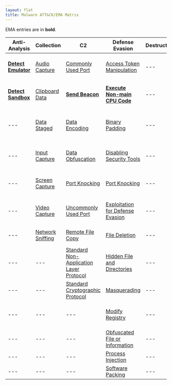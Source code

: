 ```yaml
---
layout: flat
title: Malware ATT&CK/EMA Matrix
---
```


EMA entries are in **bold**.

|Anti-Analysis|Collection|C2|Defense Evasion|Destruction|Discovery|Execution|Exfiltration|Fraud|Lateral Movement|Persistence|Privilege Escalation|
|-------------|----------|--|---------------|-----------|---------|---------|------------|-----|----------------|-----------|--------------------|
|[**Detect Emulator**](https://collaborate.mitre.org/ema/index.php/Ema-1265)|[Audio Capture](https://attack.mitre.org/wiki/Technique/T1123)|[Commonly Used Port](https://attack.mitre.org/wiki/Technique/T1043)|[Access Token Manipulation](https://attack.mitre.org/wiki/Technique/T1134)|---|[Account Discovery](https://attack.mitre.org/wiki/Technique/T1087)|[Execution through API](https://attack.mitre.org/wiki/Technique/T1106)|[Data Compressed](https://attack.mitre.org/wiki/Technique/T1002)|---|[Remote File Copy](https://attack.mitre.org/wiki/Technique/T1105)|[Hooking](https://attack.mitre.org/wiki/Technique/T1179)|[Explotation for Privilege Escalation](https://attack.mitre.org/wiki/Technique/T1068)|
|[**Detect Sandbox**](https://collaborate.mitre.org/ema/index.php/Ema-1233)|[Clipboard Data](https://attack.mitre.org/wiki/Technique/T1115)|[**Send Beacon**](https://collaborate.mitre.org/ema/index.php/Ema-1237)|[**Execute Non-main CPU Code**](https://collaborate.mitre.org/ema/index.php/Ema-1221)|---|[File and Directory Discovery](https://attack.mitre.org/wiki/Technique/T1083)|[Execution through Module Load](https://attack.mitre.org/wiki/Technique/T1129)|[Data Encrypted](https://attack.mitre.org/wiki/Technique/T1022)|---|[Exploitation of Remote Services](https://attack.mitre.org/wiki/Technique/T1210)|[Modify Existing Service](https://attack.mitre.org/wiki/Technique/T1031)|[Hooking](https://attack.mitre.org/wiki/Technique/T1179)|
|---|[Data Staged](https://attack.mitre.org/wiki/Technique/T1074)|[Data Encoding](https://attack.mitre.org/wiki/Technique/T1132)|[Binary Padding](https://attack.mitre.org/wiki/Technique/T1009)|---|[Peripheral Device Discovery](https://attack.mitre.org/wiki/Technique/T1120)|[PowerShell](https://attack.mitre.org/wiki/Technique/T1086)|[Exfiltration Over Command and Control Channel](https://attack.mitre.org/wiki/Technique/T1041)|---|---|[New Service](https://attack.mitre.org/wiki/Technique/T1050)|[Process Injection](https://attack.mitre.org/wiki/Technique/T1055)|
|---|[Input Capture](https://attack.mitre.org/wiki/Technique/T1056)|[Data Obfuscation](https://attack.mitre.org/wiki/Technique/T1001)|[Disabling Security Tools](https://attack.mitre.org/wiki/Technique/T1089)|---|[Process Discovery](https://attack.mitre.org/wiki/Technique/T1057)|[Scripting](https://attack.mitre.org/wiki/Technique/T1064)|[Exfiltration Over Alternative Protocol](https://attack.mitre.org/wiki/Technique/T1048)|---|---|[Registry Run Keys / Start Folder](https://attack.mitre.org/wiki/Technique/T1060)|---|
|---|[Screen Capture](https://attack.mitre.org/wiki/Technique/T1113)|[Port Knocking](https://attack.mitre.org/wiki/Technique/T1205)|[Port Knocking](https://attack.mitre.org/wiki/Technique/T1205)|---|[Query Registry](https://attack.mitre.org/wiki/Technique/T1012)|[Command-Line Interface](https://attack.mitre.org/wiki/Technique/T1059)|[Exfiltration Over Other Network Medium](https://attack.mitre.org/wiki/Technique/T1011)|---|---|[Port Knocking](https://attack.mitre.org/wiki/Technique/T1205)|---|
|---|[Video Capture](https://attack.mitre.org/wiki/Technique/T1125)|[Uncommonly Used Port](https://attack.mitre.org/wiki/Technique/T1065)|[Exploitation for Defense Evasion](https://attack.mitre.org/wiki/Technique/T1211)|---|[Security Software Discovery](https://attack.mitre.org/wiki/Technique/T1063)|---|[Exfiltration Over Physical Medium](https://attack.mitre.org/wiki/Technique/T1052)|---|---|[Timestomp](https://attack.mitre.org/wiki/Technique/T1099)|---|
|---|[Network Sniffing](https://attack.mitre.org/wiki/Technique/T1040)|[Remote File Copy](https://attack.mitre.org/wiki/Technique/T1105)|[File Deletion](https://attack.mitre.org/wiki/Technique/T1107)|---|[System Information Discovery](https://attack.mitre.org/wiki/Technique/T1082)|---|---|---|---|---|---|
|---|---|[Standard Non-Application Layer Protocol](https://attack.mitre.org/wiki/Technique/T1095)|[Hidden File and Directories](https://attack.mitre.org/wiki/Technique/T1158)|---|[System Time Discovery](https://attack.mitre.org/wiki/Technique/T1124)|---|---|---|---|[Hidden File and Directories](https://attack.mitre.org/wiki/Technique/T1158)|---|
|---|---|[Standard Cryptographic Protocol](https://attack.mitre.org/wiki/Technique/T1032)|[Masquerading](https://attack.mitre.org/wiki/Technique/T1036)|---|[System Owner/User Discovery](https://attack.mitre.org/wiki/Technique/T1033)|---|---|---|---|---|---|
|---|---|---|[Modify Registry](https://attack.mitre.org/wiki/Technique/T1112)|---|[System Network Configuration Discovery](https://attack.mitre.org/wiki/Technique/T1016)|---|---|---|---|---|---|
|---|---|---|[Obfuscated File or Information](https://attack.mitre.org/wiki/Technique/T1027)|---|---|---|---|---|---|---|---|
|---|---|---|[Process Injection](https://attack.mitre.org/wiki/Technique/T1055)|---|---|---|---|---|---|---|---|
|---|---|---|[Software Packing](https://attack.mitre.org/wiki/Technique/T1045)|---|---|---|---|---|---|---|---|
